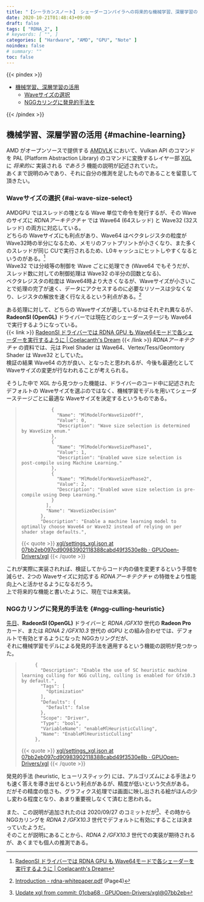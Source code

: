 ```yaml
---
title: "【シーラカンスノート】 シェーダーコンパイラへの将来的な機械学習、深層学習の活用 【2020/10/21】"
date: 2020-10-21T01:48:43+09:00
draft: false
tags: [ "RDNA_2", ]
# keywords: [ "", ]
categories: [ "Hardware", "AMD", "GPU", "Note" ]
noindex: false
# summary: ""
toc: false
---
```


{{< pindex >}}

 * [機械学習、深層学習の活用](#machine-learning)
    * [Waveサイズの選択](#ai-wave-size-select)
    * [NGGカリングに発見的手法を](#ngg-culling-heuristic)

{{< /pindex >}}

## 機械学習、深層学習の活用 {#machine-learning}

AMD がオープンソースで提供する [AMDVLK](https://github.com/GPUOpen-Drivers/AMDVLK) において、Vulkan API のコマンドを PAL (Platform Abstraction Library) のコマンドに変換するレイヤー部 [XGL](https://github.com/GPUOpen-Drivers/xgl) に *将来的に* 実装される *であろう* 機能の説明が記述されていた。  
あくまで説明のみであり、それに自分の推測を足したものであることを留意して頂きたい。  

### Waveサイズの選択 {#ai-wave-size-select}

AMDGPU ではスレッドの塊となる Wave 単位で命令を発行するが、その Wave のサイズに *RDNAアーキテクチャ* では Wave64 (64スレッド) と Wave32 (32スレッド) の両方に対応している。  
どちらの Waveサイズにも利点があり、Wave64 はベクタレジスタの粒度が Wave32時の半分になるため、メモリのフットプリントが小さくなり、また多くのスレッドが同じ CUで実行されるため、L0キャッシュにヒットしやすくなるというのがある。[^radeonsi-wave64]  
Wave32 では分岐等の制御を Wave ごとに処理でき (Wave64 でもそうだが、スレッド数に対しての制御処理は Wave32 の半分の回数となる)、  
ベクタレジスタの粒度は Wave64時より大きくなるが、Waveサイズが小さいことで処理の完了が速く、データにアクセスするのに必要なリソースは少なくなり、レジスタの解放を速く行なえるという利点がある。[^rdna-whitepaper]  

[^radeonsi-wave64]: [RadeonSI ドライバーでは RDNA GPU も Wave64モードで各シェーダーを実行するように | Coelacanth's Dream](/posts/2020/07/02/radeonsi-shader-wave64-with-rdna/)
[^rdna-whitepaper]: [Introduction - rdna-whitepaper.pdf](https://www.amd.com/system/files/documents/rdna-whitepaper.pdf) (Page4)

ある処理に対して、どちらの Waveサイズが適しているかはそれぞれ異なるが、**RadeonSI (OpenGL)** ドライバーでは現在どのシェーダーステージも Wave64 で実行するようになっている。  
{{< link >}} [RadeonSI ドライバーでは RDNA GPU も Wave64モードで各シェーダーを実行するように | Coelacanth's Dream](/posts/2020/07/02/radeonsi-shader-wave64-with-rdna/) {{< /link >}}
*RDNAアーキテクチャ* の資料では、元は Pixel Shader は Wave64、Vertex/Tess/Geomtory Shader は Wave32 としていた。  
検証の結果 Wave64 の方が良い、となったと思われるが、今後も最適化として Waveサイズの変更が行なわれることが考えられる。  

そうした中で XGL から見つかった機能は、ドライバーのコード中に記述されたデフォルトの Waveサイズを選ぶのではなく、機械学習モデルを用いてシェーダーステージごとに最適な Waveサイズを決定するというものである。  

 >                {
 >                  "Name": "MlModelForWaveSizeOff",
 >                  "Value": 0,
 >                  "Description": "Wave size selection is determined by WaveSize enum."
 >                },
 >                {
 >                  "Name": "MlModelForWaveSizePhase1",
 >                  "Value": 1,
 >                  "Description": "Enabled wave size selection is post-compile using Machine Learning."
 >                },
 >                {
 >                  "Name": "MlModelForWaveSizePhase2",
 >                  "Value": 2,
 >                  "Description": "Enabled wave size selection is pre-compile using Deep Learning."
 >                }
 >              ],
 >              "Name": "WaveSizeDecision"
 >            },
 >            "Description": "Enable a machine learning model to optimally choose Wave64 or Wave32 instead of relying on per shader stage defaults.",
 >
 > {{< quote >}} [xgl/settings_xgl.json at 07bb2eb097cd90983902118388cabd49f3530e8b · GPUOpen-Drivers/xgl](https://github.com/GPUOpen-Drivers/xgl/blob/07bb2eb097cd90983902118388cabd49f3530e8b/icd/settings/settings_xgl.json#L4002) {{< /quote >}}

これが実際に実装されれば、検証してからコード内の値を変更するという手間を減らせ、2つの Waveサイズに対応する *RDNAアーキテクチャ* の特徴をより性能向上へと活かせるようになるだろう。  
上で将来的な機能と書いたように、現在では未実装。  

### NGGカリングに発見的手法を {#ngg-culling-heuristic}

[先日](/posts/2020/10/17/gfx103-default-ngg-culling/)、**RadeonSI (OpenGL)** ドライバーと *RDNA /GFX10* 世代の **Radeon Pro** カード、または *RDNA 2 /GFX10.3* 世代の dGPU との組み合わせでは、デフォルトで有効とするようになった NGGカリングだが、  
それに機械学習モデルによる発見的手法を適用するという機能の説明が見つかった。  

 >          {
 >            "Description": "Enable the use of SC heuristic machine learning culling for NGG culling, culling is enabled for Gfx10.3 by default.",
 >            "Tags": [
 >              "Optimization"
 >            ],
 >            "Defaults": {
 >              "Default": false
 >            },
 >            "Scope": "Driver",
 >            "Type": "bool",
 >            "VariableName": "enableMlHeuristicCulling",
 >            "Name": "EnableMlHeuristicCulling"
 >          },
 >
 > {{< quote >}} [xgl/settings_xgl.json at 07bb2eb097cd90983902118388cabd49f3530e8b · GPUOpen-Drivers/xgl](https://github.com/GPUOpen-Drivers/xgl/blob/07bb2eb097cd90983902118388cabd49f3530e8b/icd/settings/settings_xgl.json#L4148) {{< /quote >}}

発見的手法 (heuristic, ヒューリスティック) には、アルゴリズムによる手法よりも速く答えを導き出せるという利点があるが、精度が低いという欠点がある。  
だがその精度の低さも、グラフィクス処理では画面に映し出される絵がほんの少し変わる程度となり、あまり重要視しなくて済むと思われる。  

また、この説明が追加されたのは 2020/09/27 のコミットだが[^commit]、その時から NGGカリングを *RDNA 2 /GFX10.3* 世代でデフォルトに有効にすることは決まっていたようだ。  
そのことが説明にあることから、*RDNA 2 /GFX10.3* 世代での実装が期待されるが、あくまでも個人の推測である。  

[^commit]: [Update xgl from commit: 01cba68 · GPUOpen-Drivers/xgl@07bb2eb](https://github.com/GPUOpen-Drivers/xgl/commit/07bb2eb097cd90983902118388cabd49f3530e8b#diff-ddc11018ab28855131f2e8ad2be406cdabaa9979f1c13276ae0a613c389c87f9)
